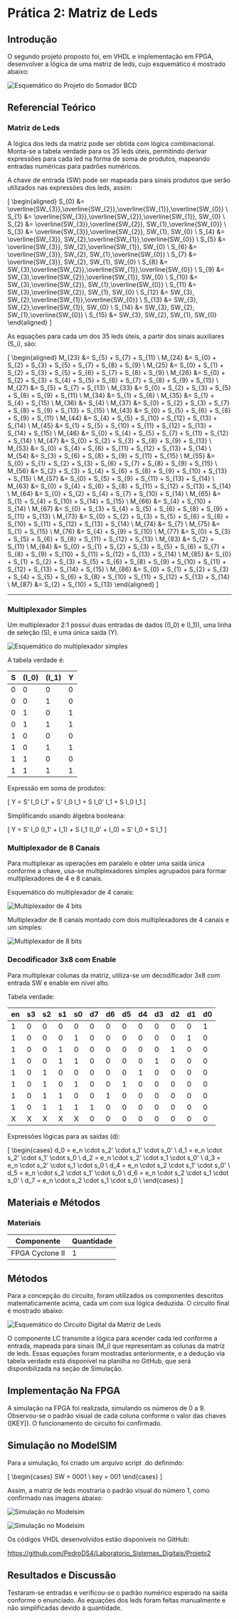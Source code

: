 # Prática 2: Matriz de Leds

## Introdução

O segundo projeto proposto foi, em VHDL e implementação em FPGA, desenvolver a lógica de uma matriz de leds, cujo esquemático é mostrado abaixo:

![Esquemático do Projeto do Somador BCD](figuras/matriz_leds.png)

## Referencial Teórico

### Matriz de Leds

A lógica dos leds da matriz pode ser obtida com lógica combinacional. Monta-se a tabela verdade para os 35 leds úteis, permitindo derivar expressões para cada led na forma de soma de produtos, mapeando entradas numéricas para padrões numéricos.

A chave de entrada \(SW\) pode ser mapeada para sinais produtos que serão utilizados nas expressões dos leds, assim:

\[
\begin{aligned}
S_{0}  &= \overline{SW_{3}}\,\overline{SW_{2}}\,\overline{SW_{1}}\,\overline{SW_{0}} \\
S_{1}  &= \overline{SW_{3}}\,\overline{SW_{2}}\,\overline{SW_{1}}\, SW_{0} \\
S_{2}  &= \overline{SW_{3}}\,\overline{SW_{2}}\, SW_{1}\,\overline{SW_{0}} \\
S_{3}  &= \overline{SW_{3}}\,\overline{SW_{2}}\, SW_{1}\, SW_{0} \\
S_{4}  &= \overline{SW_{3}}\, SW_{2}\,\overline{SW_{1}}\,\overline{SW_{0}} \\
S_{5}  &= \overline{SW_{3}}\, SW_{2}\,\overline{SW_{1}}\, SW_{0} \\
S_{6}  &= \overline{SW_{3}}\, SW_{2}\, SW_{1}\,\overline{SW_{0}} \\
S_{7}  &= \overline{SW_{3}}\, SW_{2}\, SW_{1}\, SW_{0} \\
S_{8}  &= SW_{3}\,\overline{SW_{2}}\,\overline{SW_{1}}\,\overline{SW_{0}} \\
S_{9}  &= SW_{3}\,\overline{SW_{2}}\,\overline{SW_{1}}\, SW_{0} \\
S_{10} &= SW_{3}\,\overline{SW_{2}}\, SW_{1}\,\overline{SW_{0}} \\
S_{11} &= SW_{3}\,\overline{SW_{2}}\, SW_{1}\, SW_{0} \\
S_{12} &= SW_{3}\, SW_{2}\,\overline{SW_{1}}\,\overline{SW_{0}} \\
S_{13} &= SW_{3}\, SW_{2}\,\overline{SW_{1}}\, SW_{0} \\
S_{14} &= SW_{3}\, SW_{2}\, SW_{1}\,\overline{SW_{0}} \\
S_{15} &= SW_{3}\, SW_{2}\, SW_{1}\, SW_{0}
\end{aligned}
\]

As equações para cada um dos 35 leds úteis, a partir dos sinais auxiliares \(S_i\), são:

\[
\begin{aligned}
M_{23} &= S_{5} + S_{7} + S_{11} \\
M_{24} &= S_{0} + S_{2} + S_{3} + S_{5} + S_{7} + S_{8} + S_{9} \\
M_{25} &= S_{0} + S_{1} + S_{2} + S_{3} + S_{5} + S_{6} + S_{7} + S_{8} + S_{9} \\
M_{26} &= S_{0} + S_{2} + S_{3} + S_{4} + S_{5} + S_{6} + S_{7} + S_{8} + S_{9} + S_{15} \\
M_{27} &= S_{5} + S_{7} + S_{13} \\
M_{33} &= S_{0} + S_{2} + S_{3} + S_{5} + S_{8} + S_{9} + S_{11} \\
M_{34} &= S_{1} + S_{6} \\
M_{35} &= S_{1} + S_{4} + S_{15} \\
M_{36} &= S_{4} \\
M_{37} &= S_{0} + S_{2} + S_{3} + S_{7} + S_{8} + S_{9} + S_{13} + S_{15} \\
M_{43} &= S_{0} + S_{5} + S_{6} + S_{8} + S_{9} + S_{11} \\
M_{44} &= S_{4} + S_{5} + S_{10} + S_{12} + S_{13} + S_{14} \\
M_{45} &= S_{1} + S_{5} + S_{10} + S_{11} + S_{12} + S_{13} + S_{14} + S_{15} \\
M_{46} &= S_{0} + S_{4} + S_{5} + S_{7} + S_{11} + S_{12} + S_{14} \\
M_{47} &= S_{0} + S_{2} + S_{3} + S_{8} + S_{9} + S_{13} \\
M_{53} &= S_{0} + S_{4} + S_{6} + S_{11} + S_{12} + S_{13} + S_{14} \\
M_{54} &= S_{3} + S_{6} + S_{8} + S_{9} + S_{11} + S_{15} \\
M_{55} &= S_{0} + S_{1} + S_{2} + S_{3} + S_{6} + S_{7} + S_{8} + S_{9} + S_{15} \\
M_{56} &= S_{2} + S_{3} + S_{4} + S_{6} + S_{8} + S_{9} + S_{10} + S_{13} + S_{15} \\
M_{57} &= S_{0} + S_{5} + S_{9} + S_{11} + S_{13} + S_{14} \\
M_{63} &= S_{0} + S_{4} + S_{6} + S_{8} + S_{11} + S_{12} + S_{13} + S_{14} \\
M_{64} &= S_{0} + S_{2} + S_{4} + S_{7} + S_{10} + S_{14} \\
M_{65} &= S_{1} + S_{4} + S_{10} + S_{14} + S_{15} \\
M_{66} &= S_{4} + S_{10} + S_{14} \\
M_{67} &= S_{0} + S_{3} + S_{4} + S_{5} + S_{6} + S_{8} + S_{9} + S_{11} + S_{13} \\
M_{73} &= S_{0} + S_{2} + S_{3} + S_{5} + S_{6} + S_{8} + S_{10} + S_{11} + S_{12} + S_{13} + S_{14} \\
M_{74} &= S_{7} \\
M_{75} &= S_{1} + S_{15} \\
M_{76} &= S_{4} + S_{9} + S_{10} \\
M_{77} &= S_{0} + S_{3} + S_{5} + S_{6} + S_{8} + S_{11} + S_{12} + S_{13} \\
M_{83} &= S_{2} + S_{11} \\
M_{84} &= S_{0} + S_{1} + S_{2} + S_{3} + S_{5} + S_{6} + S_{7} + S_{8} + S_{9} + S_{10} + S_{11} + S_{12} + S_{13} + S_{14} \\
M_{85} &= S_{0} + S_{1} + S_{2} + S_{3} + S_{5} + S_{6} + S_{8} + S_{9} + S_{10} + S_{11} + S_{12} + S_{13} + S_{14} + S_{15} \\
M_{86} &= S_{0} + S_{1} + S_{2} + S_{3} + S_{4} + S_{5} + S_{6} + S_{8} + S_{10} + S_{11} + S_{12} + S_{13} + S_{14} \\
M_{87} &= S_{2} + S_{10} + S_{13}
\end{aligned}
\]

---

### Multiplexador Simples

Um multiplexador 2:1 possui duas entradas de dados (\(I_0\) e \(I_1\)), uma linha de seleção \(S\), e uma única saída \(Y\).

![Esquemático do multiplexador simples](figuras/Multiplexador_1_bit.png)

A tabela verdade é:

| S | \(I_0\) | \(I_1\) | Y |
|---|---------|---------|---|
| 0 | 0 | 0 | 0 |
| 0 | 0 | 1 | 0 |
| 0 | 1 | 0 | 1 |
| 0 | 1 | 1 | 1 |
| 1 | 0 | 0 | 0 |
| 1 | 0 | 1 | 1 |
| 1 | 1 | 0 | 0 |
| 1 | 1 | 1 | 1 |

Expressão em soma de produtos:

\[
Y = S' I_0 I_1' + S' I_0 I_1 + S I_0' I_1 + S I_0 I_1
\]

Simplificando usando álgebra booleana:

\[
Y = S' I_0 (I_1' + I_1) + S I_1 (I_0' + I_0) = S' I_0 + S I_1
\]

### Multiplexador de 8 Canais

Para multiplexar as operações em paralelo e obter uma saída única conforme a chave, usa-se multiplexadores simples agrupados para formar multiplexadores de 4 e 8 canais.

Esquemático do multiplexador de 4 canais:

![Multiplexador de 4 bits](figuras/mux_4.png)

Multiplexador de 8 canais montado com dois multiplexadores de 4 canais e um simples:

![Multiplexador de 8 bits](figuras/mux_8.png)

### Decodificador 3x8 com Enable

Para multiplexar colunas da matriz, utiliza-se um decodificador 3x8 com entrada SW e enable em nível alto.

Tabela verdade:

| en | s3 | s2 | s1 | s0 | d7 | d6 | d5 | d4 | d3 | d2 | d1 | d0 |
|----|----|----|----|----|----|----|----|----|----|----|----|----|
| 1  | 0  | 0  | 0  | 0  | 0  | 0  | 0  | 0  | 0  | 0  | 0  | 1  |
| 1  | 0  | 0  | 0  | 1  | 0  | 0  | 0  | 0  | 0  | 0  | 1  | 0  |
| 1  | 0  | 0  | 1  | 0  | 0  | 0  | 0  | 0  | 0  | 1  | 0  | 0  |
| 1  | 0  | 0  | 1  | 1  | 0  | 0  | 0  | 0  | 1  | 0  | 0  | 0  |
| 1  | 0  | 1  | 0  | 0  | 0  | 0  | 0  | 1  | 0  | 0  | 0  | 0  |
| 1  | 0  | 1  | 0  | 1  | 0  | 0  | 1  | 0  | 0  | 0  | 0  | 0  |
| 1  | 0  | 1  | 1  | 0  | 0  | 1  | 0  | 0  | 0  | 0  | 0  | 0  |
| 1  | 0  | 1  | 1  | 1  | 1  | 0  | 0  | 0  | 0  | 0  | 0  | 0  |
| X  | X  | X  | X  | X  | 0  | 0  | 0  | 0  | 0  | 0  | 0  | 0  |

Expressões lógicas para as saídas \(d\):

\[
\begin{cases}
d_0 = e_n \cdot s_2' \cdot s_1' \cdot s_0' \\
d_1 = e_n \cdot s_2' \cdot s_1' \cdot s_0 \\
d_2 = e_n \cdot s_2' \cdot s_1 \cdot s_0' \\
d_3 = e_n \cdot s_2' \cdot s_1 \cdot s_0 \\
d_4 = e_n \cdot s_2 \cdot s_1' \cdot s_0' \\
d_5 = e_n \cdot s_2 \cdot s_1' \cdot s_0 \\
d_6 = e_n \cdot s_2 \cdot s_1 \cdot s_0' \\
d_7 = e_n \cdot s_2 \cdot s_1 \cdot s_0 \\
\end{cases}
\]

## Materiais e Métodos

### Materiais

| Componente     | Quantidade |
|----------------|------------|
| FPGA Cyclone II| 1          |

## Métodos

Para a concepção do circuito, foram utilizados os componentes descritos matematicamente acima, cada um com sua lógica deduzida. O circuito final é mostrado abaixo:

![Esquemático do Circuito Digital da Matriz de Leds](figuras/matriz_leds_circuit.png)

O componente LC transmite a lógica para acender cada led conforme a entrada, mapeada para sinais \(M_i\) que representam as colunas da matriz de leds. Essas equações foram mostradas anteriormente, e a dedução via tabela verdade está disponível na planilha no GitHub, que será disponibilizada na seção de Simulação.

## Implementação Na FPGA

A simulação na FPGA foi realizada, simulando os números de 0 a 9. Observou-se o padrão visual de cada coluna conforme o valor das chaves \([KEY]\). O funcionamento do circuito foi confirmado.

## Simulação no ModelSIM

Para a simulação, foi criado um arquivo script .do definindo:

\[
\begin{cases}
SW = 0001 \\
key = 001
\end{cases}
\]

Assim, a matriz de leds mostraria o padrão visual do número 1, como confirmado nas imagens abaixo:

![Simulação no Modelsim](figuras/sim_modelsim1.png)

![Simulação no Modelsim](figuras/sim_modelsim2.png)

Os códigos VHDL desenvolvidos estão disponíveis no GitHub:

https://github.com/PedroDS4/Laboratorio_Sistemas_Digitais/Projeto2

## Resultados e Discussão

Testaram-se entradas e verificou-se o padrão numérico esperado na saída conforme o enunciado. As equações dos leds foram feitas manualmente e não simplificadas devido à quantidade.
